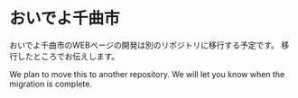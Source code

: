 # おいでよ千曲市
おいでよ千曲市のWEBページの開発は別のリポジトリに移行する予定です。
移行したところでお伝えします。

We plan to move this to another repository.
We will let you know when the migration is complete.
